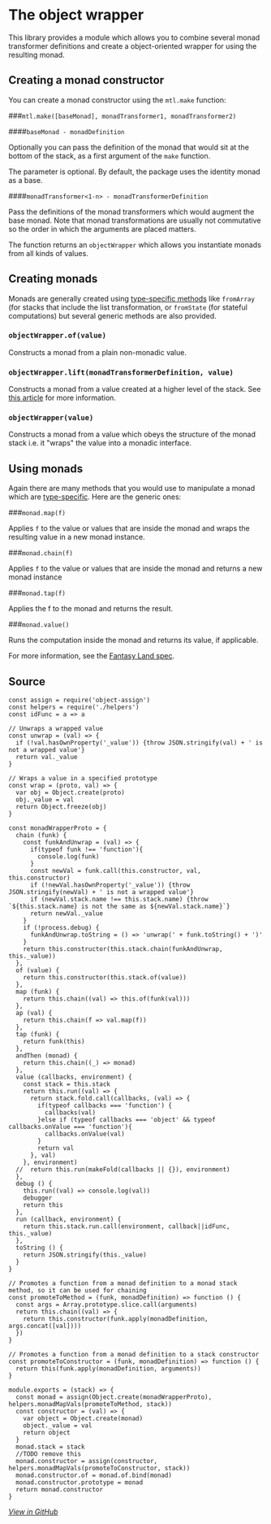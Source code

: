 # The object wrapper 

This library provides a module which allows you to combine several monad transformer definitions and create a object-oriented wrapper for using the resulting monad. 

## Creating a monad constructor 

You can create a monad constructor using the `mtl.make` function: 

###`mtl.make([baseMonad], monadTransformer1, monadTransformer2)` 

####`baseMonad - monadDefinition` 

Optionally you can pass the definition of the monad that would sit at the bottom of the stack,  as a first argument of the `make` function. 

The parameter is optional. By default, the package uses the identity monad as a base. 

####`monadTransformer<1-n> - monadTransformerDefinition` 

Pass the definitions of the monad transformers which would augment the base monad.  Note that monad transformations are usually not commutative so the order in which the arguments are placed matters. 

The function returns an `objectWrapper` which allows you instantiate monads from all kinds of values. 

## Creating monads 

Monads are generally created using [type-specific methods](api.md) like `fromArray` (for stacks that include the list transformation, or `fromState` (for stateful computations) but several generic methods are also provided. 

### `objectWrapper.of(value)` 

Constructs a monad from a plain non-monadic value. 

### `objectWrapper.lift(monadTransformerDefinition, value)` 

Constructs a monad from a value created at a higher level of the stack. See  [this article](https://en.wikibooks.org/wiki/Haskell/Monad_transformers#Lifting) for more information. 

### `objectWrapper(value)` 

Constructs a monad from a value which obeys the structure of the monad stack i.e. it "wraps" the value into a monadic interface. 

## Using monads 

Again there are many methods that you would use to manipulate a monad which are [type-specific](api.md).  Here are the generic ones: 

###`monad.map(f)` 

Applies `f` to the value or values that are inside the monad and wraps the resulting value in a new monad instance. 

###`monad.chain(f)` 

Applies `f` to the value or values that are inside the monad and returns a new monad instance 

###`monad.tap(f)` 

Applies the f to the monad and returns the result. 

###`monad.value()` 

Runs the computation inside the monad and returns its value, if applicable. 

For more information, see the [Fantasy Land spec](https://github.com/fantasyland/fantasy-land). 

## Source 

    const assign = require('object-assign')
    const helpers = require('./helpers')
    const idFunc = a => a
    
    // Unwraps a wrapped value
    const unwrap = (val) => {
      if (!val.hasOwnProperty('_value')) {throw JSON.stringify(val) + ' is not a wrapped value'}
      return val._value
    }
    
    // Wraps a value in a specified prototype
    const wrap = (proto, val) => {
      var obj = Object.create(proto)
      obj._value = val
      return Object.freeze(obj)
    }
    
    const monadWrapperProto = {
      chain (funk) {
        const funkAndUnwrap = (val) => {
          if(typeof funk !== 'function'){
            console.log(funk)
          }
          const newVal = funk.call(this.constructor, val, this.constructor)
          if (!newVal.hasOwnProperty('_value')) {throw JSON.stringify(newVal) + ' is not a wrapped value'}
          if (newVal.stack.name !== this.stack.name) {throw `${this.stack.name} is not the same as ${newVal.stack.name}`}
          return newVal._value
        }
        if (!process.debug) {
          funkAndUnwrap.toString = () => 'unwrap(' + funk.toString() + ')'
        }
        return this.constructor(this.stack.chain(funkAndUnwrap, this._value))
      },
      of (value) {
        return this.constructor(this.stack.of(value))
      },
      map (funk) {
        return this.chain((val) => this.of(funk(val)))
      },
      ap (val) { 
        return this.chain(f => val.map(f))
      },
      tap (funk) {
        return funk(this)
      },
      andThen (monad) {
        return this.chain((_) => monad)
      },
      value (callbacks, environment) {
        const stack = this.stack
        return this.run((val) => {
          return stack.fold.call(callbacks, (val) => {
            if(typeof callbacks === 'function') {
              callbacks(val)
            }else if (typeof callbacks === 'object' && typeof callbacks.onValue === 'function'){
              callbacks.onValue(val)
            }
            return val
          }, val)
        }, environment)
      //  return this.run(makeFold(callbacks || {}), environment)
      },
      debug () {
        this.run((val) => console.log(val))
        debugger
        return this
      },
      run (callback, environment) {
        return this.stack.run.call(environment, callback||idFunc, this._value)
      },
      toString () {
        return JSON.stringify(this._value)
      }
    }
    
    // Promotes a function from a monad definition to a monad stack method, so it can be used for chaining
    const promoteToMethod = (funk, monadDefinition) => function () {
      const args = Array.prototype.slice.call(arguments)
      return this.chain((val) => {
        return this.constructor(funk.apply(monadDefinition, args.concat([val])))
      })
    }
    
    // Promotes a function from a monad definition to a stack constructor
    const promoteToConstructor = (funk, monadDefinition) => function () {
      return this(funk.apply(monadDefinition, arguments))
    }
    
    module.exports = (stack) => { 
      const monad = assign(Object.create(monadWrapperProto), helpers.monadMapVals(promoteToMethod, stack))
      const constructor = (val) => {
        var object = Object.create(monad)
        object._value = val
        return object
      }
      monad.stack = stack
      //TODO remove this
      monad.constructor = assign(constructor, helpers.monadMapVals(promoteToConstructor, stack))
      monad.constructor.of = monad.of.bind(monad)
      monad.constructor.prototype = monad
      return monad.constructor
    }
    
    


[_View in GitHub_](../lib/wrapper.js) 

    
